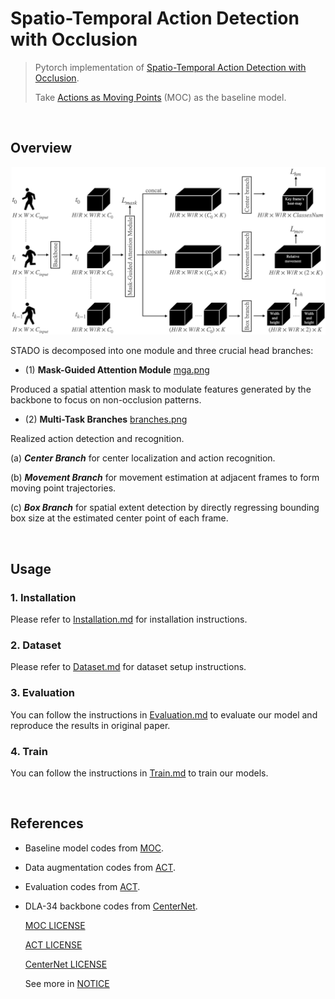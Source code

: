 # Spatio-Temporal Action Detection with Occlusion

> Pytorch implementation of [Spatio-Temporal Action Detection with Occlusion]().
> 
> Take [Actions as Moving Points](https://arxiv.org/abs/2001.04608) (MOC) as the baseline model.

<br/>

## Overview  

![architecture](/readme/architecture.png?raw=true)

STADO is decomposed into one module and three crucial head branches:
- (1) **Mask-Guided Attention Module** [mga.png](readme/mga.png)

 Produced a spatial attention mask to modulate features generated by the backbone to focus on non-occlusion patterns.

- (2) **Multi-Task Branches** [branches.png](readme/branches.png)

 Realized action detection and recognition.

 (a) ***Center Branch*** for center localization and action recognition.

 (b) ***Movement Branch*** for movement estimation at adjacent frames to form moving point trajectories.

 (c) ***Box Branch*** for spatial extent detection by directly regressing bounding box size at the estimated center point of each frame.

<br/>

## Usage

### 1. Installation
Please refer to [Installation.md](readme/Installation.md) for installation instructions.

### 2. Dataset
Please refer to [Dataset.md](readme/Dataset.md) for dataset setup instructions.

### 3. Evaluation
You can follow the instructions in [Evaluation.md](readme/Evaluation.md) to evaluate our model and reproduce the results in original paper.

### 4. Train
You can follow the instructions in [Train.md](readme/Train.md) to train our models.

<br/>

## References

- Baseline model codes from [MOC](https://github.com/MCG-NJU/MOC-Detector).
- Data augmentation codes from [ACT](https://github.com/vkalogeiton/caffe/tree/act-detector).
- Evaluation codes from [ACT](https://github.com/vkalogeiton/caffe/tree/act-detector).
- DLA-34 backbone codes from [CenterNet](https://github.com/xingyizhou/CenterNet).

  [MOC LICENSE](https://github.com/MCG-NJU/MOC-Detector/blob/master/LICENSE)

  [ACT LICENSE](https://github.com/vkalogeiton/caffe/blob/act-detector/LICENSE)
  
  [CenterNet LICENSE](https://github.com/xingyizhou/CenterNet/blob/master/LICENSE)
  
  See more in [NOTICE](readme/NOTICE)

